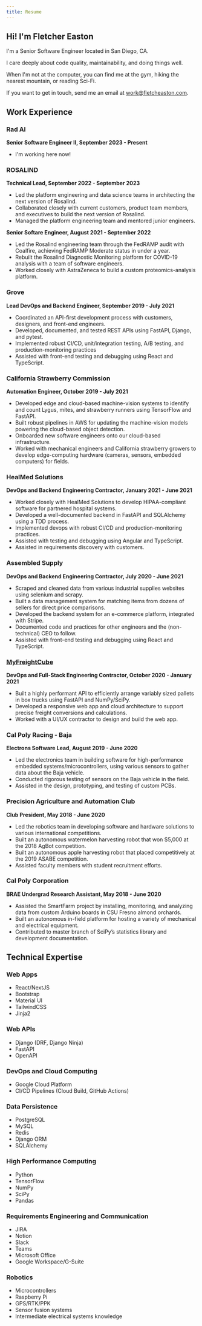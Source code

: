 ```yaml
---
title: Resume
---
```


## Hi! I'm Fletcher Easton

I'm a Senior Software Engineer located in San Diego, CA.

I care deeply about code quality, maintainability, and doing things well.

When I'm not at the computer, you can find me at the gym, hiking the nearest mountain, or reading Sci-Fi.

If you want to get in touch, send me an email at [work@fletcheaston.com](mailto:work@fletcheaston.com).

## Work Experience

### Rad AI

**Senior Software Engineer II, September 2023 - Present**

- I'm working here now!

### ROSALIND

**Technical Lead, September 2022 - September 2023**

- Led the platform engineering and data science teams in architecting the next version of Rosalind.
- Collaborated closely with current customers, product team members, and executives to build the next version of Rosalind.
- Managed the platform engineering team and mentored junior engineers.

**Senior Softare Engineer, August 2021 - September 2022**

- Led the Rosalind engineering team through the FedRAMP audit with Coalfire, achieving FedRAMP Moderate status in under a year.
- Rebuilt the Rosalind Diagnostic Monitoring platform for COVID-19 analysis with a team of software engineers.
- Worked closely with AstraZeneca to build a custom proteomics-analysis platform.

### Grove

**Lead DevOps and Backend Engineer, September 2019 - July 2021**

- Coordinated an API-first development process with customers, designers, and front-end engineers.
- Developed, documented, and tested REST APIs using FastAPI, Django, and pytest.
- Implemented robust CI/CD, unit/integration testing, A/B testing, and production-monitoring practices
- Assisted with front-end testing and debugging using React and TypeScript.

### California Strawberry Commission

**Automation Engineer, October 2019 - July 2021**

- Developed edge and cloud-based machine-vision systems to identify and count Lygus, mites, and strawberry runners using TensorFlow and FastAPI.
- Built robust pipelines in AWS for updating the machine-vision models powering the cloud-based object detection.
- Onboarded new software engineers onto our cloud-based infrastructure.
- Worked with mechanical engineers and California strawberry growers to develop edge-computing hardware (cameras, sensors, embedded computers) for fields.

### HealMed Solutions

**DevOps and Backend Engineering Contractor, January 2021 - June 2021**

- Worked closely with HealMed Solutions to develop HIPAA-compliant software for partnered hospital systems.
- Developed a well-documented backend in FastAPI and SQLAlchemy using a TDD process.
- Implemented devops with robust CI/CD and production-monitoring practices.
- Assisted with testing and debugging using Angular and TypeScript.
- Assisted in requirements discovery with customers.

### Assembled Supply

**DevOps and Backend Engineering Contractor, July 2020 - June 2021**

- Scraped and cleaned data from various industrial supplies websites using selenium and scrapy.
- Built a data management system for matching items from dozens of sellers for direct price comparisons.
- Developed the backend system for an e-commerce platform, integrated with Stripe.
- Documented code and practices for other engineers and the (non-technical) CEO to follow.
- Assisted with front-end testing and debugging using React and TypeScript.

### [MyFreightCube](my-freight-cube.md)

**DevOps and Full-Stack Engineering Contractor, October 2020 - January 2021**

- Built a highly performant API to efficiently arrange variably sized pallets in box trucks using FastAPI and NumPy/SciPy.
- Developed a responsive web app and cloud architecture to support precise freight conversions and calculations.
- Worked with a UI/UX contractor to design and build the web app.

### Cal Poly Racing - Baja

**Electrons Software Lead, August 2019 - June 2020**

- Led the electronics team in building software for high-performance embedded systems/microcontrollers, using various sensors to gather data about the Baja vehicle.
- Conducted rigorous testing of sensors on the Baja vehicle in the field.
- Assisted in the design, prototyping, and testing of custom PCBs.

### Precision Agriculture and Automation Club

**Club President, May 2018 - June 2020**

- Led the robotics team in developing software and hardware solutions to various international competitions.
- Built an autonomous watermelon harvesting robot that won $5,000 at the 2018 AgBot competition.
- Built an autonomous apple harvesting robot that placed competitively at the 2019 ASABE competition.
- Assisted faculty members with student recruitment efforts.

### Cal Poly Corporation

**BRAE Undergrad Research Assistant, May 2018 - June 2020**

- Assisted the SmartFarm project by installing, monitoring, and analyzing data from custom Arduino boards in CSU Fresno almond orchards.
- Built an autonomous in-field platform for hosting a variety of mechanical and electrical equipment.
- Contributed to master branch of SciPy’s statistics library and development documentation.

## Technical Expertise

### Web Apps

- React/NextJS
- Bootstrap
- Material UI
- TailwindCSS
- Jinja2

### Web APIs

- Django (DRF, Django Ninja)
- FastAPI
- OpenAPI

### DevOps and Cloud Computing

- Google Cloud Platform
- CI/CD Pipelines (Cloud Build, GitHub Actions)

### Data Persistence

- PostgreSQL
- MySQL
- Redis
- Django ORM
- SQLAlchemy

### High Performance Computing
- Python
- TensorFlow
- NumPy
- SciPy
- Pandas

### Requirements Engineering and Communication
- JIRA
- Notion
- Slack
- Teams
- Microsoft Office
- Google Workspace/G-Suite

### Robotics
- Microcontrollers
- Raspberry Pi
- GPS/RTK/PPK
- Sensor fusion systems
- Intermediate electrical systems knowledge

